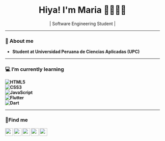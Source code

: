
<h1 align="center"> Hiya! I'm Maria     👋👩🏽‍💻 </h1>
<p align="center">| Software Engineering Student |</p>

---------------------------------------------------------------------------------------------------------------------------------------------------------------------------------

### 📓 About me
-  **Student at Universidad Peruana de Ciencias Aplicadas (UPC)** 
 
---------------------------------------------------------------------------------------------------------------------------------------------------------------------------------

### 💻 I’m currently learning

**![HTML5](https://img.shields.io/badge/-HTML5-000000?style=for-the-badge&logo=HTML5)** <br>
**![CSS3](https://img.shields.io/badge/-CSS3-000000?style=for-the-badge&logo=CSS3)**<br>
**![JavaScript](https://img.shields.io/badge/-JavaScript-000000?style=for-the-badge&logo=javascript)**<br>
**![Flutter](https://img.shields.io/badge/-Flutter-000000?style=for-the-badge&logo=flutter)**<br>
**![Dart](https://img.shields.io/badge/-Dart-000000?style=for-the-badge&logo=dart)**


---------------------------------------------------------------------------------------------------------------------------------------------------------------------------------
### 📱Find me
<a href="https:www.linkedin.com/in/maria-alexandra-ahuanari-murayari-942b02266" alt="LinkedIn"> <img align="left" src="https://github.com/nitish-awasthi/nitish-awasthi/blob/master/linkendin.png" height="25" width="25"></a>

<a href="mailto:alexandramisw@gmail.com" alt="Contact me"> <img align="left" src="https://github.com/nitish-awasthi/nitish-awasthi/blob/master/gmail-512.webp" height="25" width="25"></a>

<a href="https://twitter.com/Mariah15101" alt="Twitter" > <img align="left" src="https://github.com/nitish-awasthi/nitish-awasthi/blob/master/twitter.png" height="25" width="25"> </a>   

<a href="https://www.facebook.com/Maria-Alexandra-Ahuanari-Murayari" alt="Facebook"> <img align="left" src="https://github.com/nitish-awasthi/nitish-awasthi/blob/master/1024px-Facebook_Logo_(2019).png" height="25" width="25"></a>

<a href="https://www.instagram.com/callmetraya" alt="Instagram"><img align="left" src="https://github.com/nitish-awasthi/nitish-awasthi/blob/master/instagram-logo-png-transparent-background-hd-3.png" height="25" width="25"></a>



 
